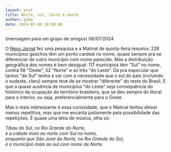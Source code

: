 ```yaml
---
layout: post
title: Norte, sul, leste e oeste
author: giba
date: 2024-07-06 16:00:00
---
```

(mensagem para um grupo de amigos) 06/07/2024

O [Nexo Jornal](https://www.nexojornal.com.br/grafico/2024/06/27/grafico-municipios-com-norte-sul-leste-e-oeste-em-seus-nomes) fez uma pesquisa e a Matinal de quinta-feira resumiu: 228 municípios gaúchos têm um ponto cardeal no nome, quase sempre pra se diferenciar de outro município com nome parecido. Mas a distribuição geográfica dos nomes é bem desigual: 117 municípios têm "Sul" no nome, contra 56 "Oeste", 52 "Norte" e só três "do Leste". Dá pra especular que tantos "do Sul" tenha a ver com a necessidade que o sul do país (incluindo o sudeste, claro) sempre teve de se mostrar "diferente" do resto do Brasil. E que a quase ausência de municípios "do Leste" seja consequência do histórico da ocupação do território brasileiro, que se deu sempre do litoral para o interior, ou seja, preferencialmente para o Oeste.

Mas o mais interessante é essa curiosidade, que o Matinal tentou deixar menos repetitiva, mas que me encanta justamente pela possibilidade das repetições. É quase uma letra de música, olha só:

*Tibau do Sul, no Rio Grande do Norte,*\
*é a cidade mais ao norte com Sul no nome,*\
*enquanto que São José do Norte, no Rio Grande do Sul,*\
*é o município mais ao sul com nome de Norte.*
